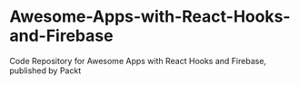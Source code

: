# Awesome-Apps-with-React-Hooks-and-Firebase
Code Repository for Awesome Apps with React Hooks and Firebase, published by Packt
